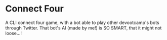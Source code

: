 # Connect Four

A CLI connect four game, with a bot able to play other devootcamp's bots through Twitter.
That bot's AI (made by me!) is SO SMART, that it might not loose...!